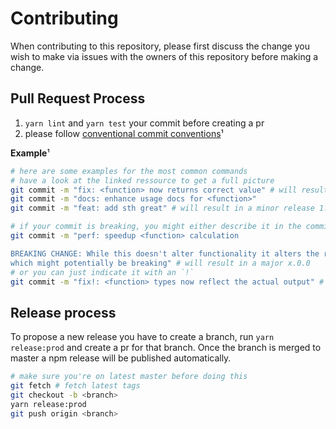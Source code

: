 # Contributing

When contributing to this repository, please first discuss the change you wish to make via issues with the owners of this repository before making a change.

## Pull Request Process

1. `yarn lint` and `yarn test` your commit before creating a pr
2. please follow [conventional commit conventions](https://www.conventionalcommits.org/en/v1.0.0/)¹

**Example**¹

```bash
# here are some examples for the most common commands
# have a look at the linked ressource to get a full picture
git commit -m "fix: <function> now returns correct value" # will result in a patch 1.0.x
git commit -m "docs: enhance usage docs for <function>"
git commit -m "feat: add sth great" # will result in a minor release 1.x.0

# if your commit is breaking, you might either describe it in the commit message
git commit -m "perf: speedup <function> calculation

BREAKING CHANGE: While this doesn't alter functionality it alters the return type,
which might potentially be breaking" # will result in a major x.0.0
# or you can just indicate it with an `!`
git commit -m "fix!: <function> types now reflect the actual output" # will result in a major x.0.0

```

## Release process

To propose a new release you have to create a branch, run `yarn release:prod` and create a pr for that branch.
Once the branch is merged to master a npm release will be published automatically.

```bash
# make sure you're on latest master before doing this
git fetch # fetch latest tags
git checkout -b <branch>
yarn release:prod
git push origin <branch>
```

